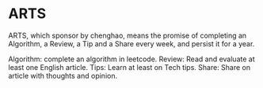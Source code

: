 # ARTS
ARTS, which sponsor by chenghao, means the promise of completing an Algorithm, a Review, a Tip and a Share every week, and persist it for a year.

Algorithm: complete an algorithm in leetcode.
Review: Read and evaluate at least one English article.
Tips: Learn at least on Tech tips.
Share: Share on article with thoughts and opinion.
